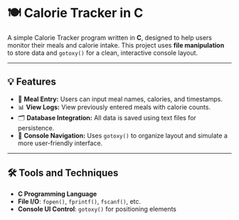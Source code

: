 # 🍽️ Calorie Tracker in C

A simple Calorie Tracker program written in **C**, designed to help users monitor their meals and calorie intake. This project uses **file manipulation** to store data and `gotoxy()` for a clean, interactive console layout.

---

## 💡 Features

- 📝 **Meal Entry:** Users can input meal names, calories, and timestamps.
- 📊 **View Logs:** View previously entered meals with calorie counts.
- 🗂️ **Database Integration:** All data is saved using text files for persistence.
- 🧭 **Console Navigation:** Uses `gotoxy()` to organize layout and simulate a more user-friendly interface.


---

## 🛠 Tools and Techniques

- **C Programming Language**
- **File I/O**: `fopen()`, `fprintf()`, `fscanf()`, etc.
- **Console UI Control**: `gotoxy()` for positioning elements
